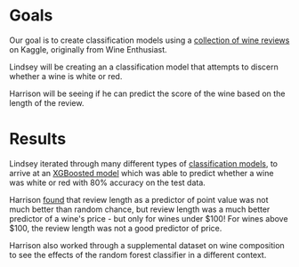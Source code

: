 # Goals

Our goal is to create classification models using a [collection of wine reviews](https://www.kaggle.com/zynicide/wine-reviews) on Kaggle, originally from Wine Enthusiast.

Lindsey will be creating an a classification model that attempts to discern whether a wine is white or red.

Harrison will be seeing if he can predict the score of the wine based on the length of the review. 

# Results

Lindsey iterated through many different types of [classification models](https://github.com/lindseyberlin/Mod5Project/blob/master/Lindsey_ModelSelection.ipynb), to arrive at an [XGBoosted model](https://github.com/lindseyberlin/Mod5Project/blob/master/Lindsey_FinalModel.ipynb) which was able to predict whether a wine was white or red with 80% accuracy on the test data.

Harrison [found](https://github.com/lindseyberlin/Mod5Project/blob/master/Harrison_Final.ipynb) that review length as a predictor of point value was not much better than random chance, but review length was a much better predictor of a wine's price - but only for wines under $100! For wines above $100, the review length was not a good predictor of price. 

Harrison also worked through a supplemental dataset on wine composition to see the effects of the random forest classifier in a different context.
